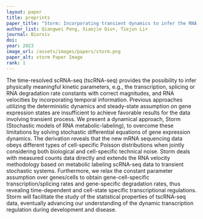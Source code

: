 ```yaml
---
layout: paper
title: preprints
paper_title: "Storm: Incorporating transient dynamics to infer the RNA velocity with metabolic labeling information"
author_list: Qiangwei Peng, Xiaojie Qiu+, Tiejun Li+
journal: Biorxiv
doi:
year: 2023
image_url: /assets/images/papers/storm.png
paper_alt: storm Paper Image
rank: 1
---
```


The time-resolved scRNA-seq (tscRNA-seq) provides the possibility to infer physically meaningful kinetic 
parameters, e.g., the transcription, splicing or RNA degradation rate constants with correct magnitudes, and 
RNA velocities by incorporating temporal information. Previous approaches utilizing the deterministic dynamics 
and steady-state assumption on gene expression states are insufficient to achieve favorable results for the 
data involving transient process. We present a dynamical approach, Storm (Stochastic models of RNA metabolic-labeling), 
to overcome these limitations by solving stochastic differential equations of gene expression dynamics. The derivation 
reveals that the new mRNA sequencing data obeys different types of cell-specific Poisson distributions when jointly 
considering both biological and cell-specific technical noise. Storm deals with measured counts data directly and 
extends the RNA velocity methodology based on metabolic labeling scRNA-seq data to transient stochastic systems. 
Furthermore, we relax the constant parameter assumption over genes/cells to obtain gene-cell-specific 
transcription/splicing rates and gene-specific degradation rates, thus revealing time-dependent and cell-state 
specific transcriptional regulations. Storm will facilitate the study of the statistical properties of tscRNA-seq data, 
eventually advancing our understanding of the dynamic transcription regulation during development and disease.